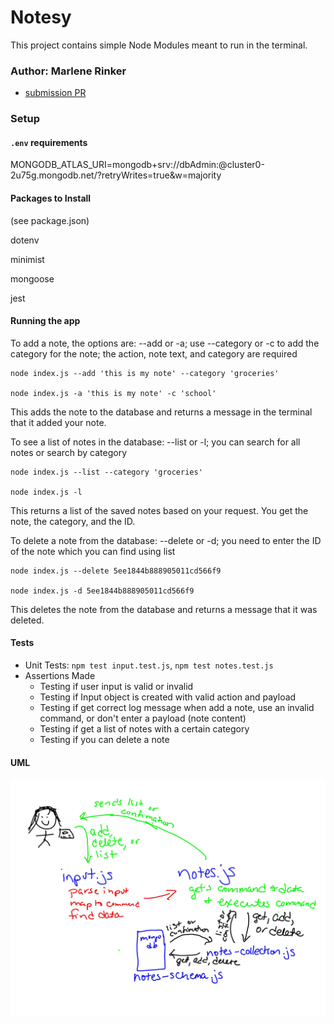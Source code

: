 # Notesy

This project contains simple Node Modules meant to run in the terminal.


### Author: Marlene Rinker

- [submission PR](https://github.com/marlenerinker-401-advanced-javascript/notes/pull/6)
<!-- - [tests report](https://github.com/tutuorial-401js/class-00/actions) -->
<!-- - [front-end](https://tutorial-401js.herokuapp.com/) -->

### Setup

#### `.env` requirements

MONGODB_ATLAS_URI=mongodb+srv://dbAdmin:<password>@cluster0-2u75g.mongodb.net/<dbname>?retryWrites=true&w=majority

#### Packages to Install
(see package.json)

dotenv

minimist

mongoose

jest



#### Running the app

To add a note, the options are: --add or -a; use --category or -c to add the category for the note; the action, note text, and category are required

```
node index.js --add 'this is my note' --category 'groceries'

node index.js -a 'this is my note' -c 'school'
```
This adds the note to the database and returns a message in the terminal that it added your note.

To see a list of notes in the database: --list or -l; you can search for all notes or search by category

```
node index.js --list --category 'groceries'

node index.js -l
```
This returns a list of the saved notes based on your request. You get the note, the category, and the ID.

To delete a note from the database: --delete or -d; you need to enter the ID of the note which you can find using list

```
node index.js --delete 5ee1844b888905011cd566f9

node index.js -d 5ee1844b888905011cd566f9
```
This deletes the note from the database and returns a message that it was deleted.



#### Tests

- Unit Tests: `npm test input.test.js`, `npm test notes.test.js`
- Assertions Made
  - Testing if user input is valid or invalid
  - Testing if Input object is created with valid action and payload
  - Testing if get correct log message when add a note, use an invalid command, or don't enter a payload (note content)
  - Testing if get a list of notes with a certain category
  - Testing if you can delete a note

#### UML

![UML Diagram](notesy.jpg)